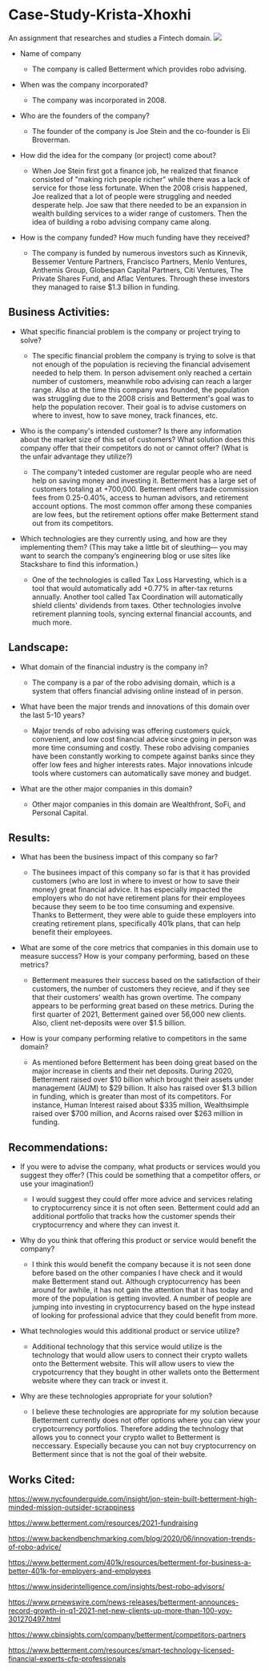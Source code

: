 # Case-Study-Krista-Xhoxhi
An assignment that researches and studies a Fintech domain.
<img src= "Betterment-New-Logo.png">

* Name of company

    * The company is called Betterment which provides robo advising.
* When was the company incorporated?

    * The company was incorporated in 2008.
* Who are the founders of the company?

    * The founder of the company is Joe Stein and the co-founder is Eli Broverman.
* How did the idea for the company (or project) come about?

    * When Joe Stein first got a finance job, he realized that finance consisted of "making rich people richer" while there was a lack of service for those less fortunate. When the 2008 crisis happened, Joe realized that a lot of people were struggling and needed desperate help. Joe saw that there needed to be an expansion in wealth building services to a wider range of customers. Then the idea of building a robo advising company came along.
* How is the company funded? How much funding have they received?

    * The company is funded by numerous investors such as Kinnevik, Bessemer Venture Partners, Francisco Partners, Menlo Ventures, Anthemis Group, Globespan Capital Partners, Citi Ventures, The Private Shares Fund, and Aflac Ventures. Through these investors they managed to raise $1.3 billion in funding.

## Business Activities:

* What specific financial problem is the company or project trying to solve?

    * The specific financial problem the company is trying to solve is that not enough of the population is recieving the financial advisement needed to help them. In person advisement only reached a certain number of customers, meanwhile robo advising can reach a larger range. Also at the time this company was founded, the population was struggling due to the 2008 crisis and Betterment's goal was to help the population recover. Their goal is to advise customers on where to invest, how to save money, track finances, etc.
* Who is the company's intended customer? Is there any information about the market size of this set of customers? What solution does this company offer that their competitors do not or cannot offer? (What is the unfair advantage they utilize?)

    * The company't inteded customer are regular people who are need help on saving money and investing it. Betterment has a large set of customers totaling at +700,000. Betterment offers trade commission fees from 0.25-0.40%, access to human advisors, and retirement account options. The most common offer among these companies are low fees, but the retirement options offer make Betterment stand out from its competitors.
* Which technologies are they currently using, and how are they implementing them? (This may take a little bit of sleuthing–– you may want to search the company’s engineering blog or use sites like Stackshare to find this information.)
    * One of the technologies is called Tax Loss Harvesting, which is a tool that would automatically add +0.77% in after-tax returns annually. Another tool called Tax Coordination will automatically shield clients' dividends from taxes. Other technologies involve retirement planning tools, syncing external financial accounts, and much more. 

## Landscape:

* What domain of the financial industry is the company in?

    * The company is a par of the robo advising domain, which is a system that offers financial advising online instead of in person.
* What have been the major trends and innovations of this domain over the last 5-10 years?

    * Major trends of robo advising was offering customers quick, convenient, and low cost financial advice since going in person was more time consuming and costly. These robo advising companies have been constantly working to compete against banks since they offer low fees and higher interests rates. Major innovations inlcude tools where customers can automatically save money and budget.
* What are the other major companies in this domain?

    * Other major companies in this domain are Wealthfront, SoFi, and Personal Capital.


## Results:

* What has been the business impact of this company so far?

    * The businees impact of this company so far is that it has provided customers (who are lost in where to invest or how to save their money) great financial advice. It has especially impacted the employers who do not have retirement plans for their employees because they seem to be too time consuming and expensive. Thanks to Betterment, they were able to guide these employers into creating retirement plans, specifically 401k plans, that can help benefit their employees.
* What are some of the core metrics that companies in this domain use to measure success? How is your company performing, based on these metrics?

    * Betterment measures their success based on the satisfaction of their customers, the number of customers they recieve, and if they see that their customers' wealth has grown overtime. The company appears to be performing great based on these metrics. During the first quarter of 2021, Betterment gained over 56,000 new clients. Also, client net-deposits were over $1.5 billion.
* How is your company performing relative to competitors in the same domain?

    * As mentioned before Betterment has been doing great based on the major increase in clients and their net deposits. During 2020, Betterment raised over $10 billion which brought their assets under management (AUM) to $29 billion. It also has raised over $1.3 billion in funding, which is greater than most of its competitors. For instance, Human Interest raised about $335 million, Wealthsimple raised over $700 million, and Acorns raised over $263 million in funding. 


## Recommendations:

* If you were to advise the company, what products or services would you suggest they offer? (This could be something that a competitor offers, or use your imagination!)

    * I would suggest they could offer more advice and services relating to cryptocurrency since it is not often seen. Betterment could add an additional portfolio that tracks how the customer spends their cryptocurrency and where they can invest it.
* Why do you think that offering this product or service would benefit the company?

    * I think this would benefit the company because it is not seen done before based on the other companies I have check and it would make Betterment stand out. Although cryptocurrency has been around for awhile, it has not gain the attention that it has today and more of the population is getting invovled. A number of people are jumping into investing in cryptocurrency based on the hype instead of looking for professional advice that they could benefit from more.
* What technologies would this additional product or service utilize?

    * Additional technology that this service would utilize is the technology that would allow users to connect their crypto wallets onto the Betterment website. This will allow users to view the crypotcurrency that they bought in other wallets onto the Betterment website where they can track or invest it.
* Why are these technologies appropriate for your solution?

    * I believe these technologies are appropriate for my solution because Betterment currently does not offer options where you can view your crypotcurrency portfolios. Therefore adding the technology that allows you to connect your crypto wallet to Betterment is neccessary. Especially because you can not buy cryptocurrency on Betterment since that is not the goal of their website.


## Works Cited:

https://www.nycfounderguide.com/insight/jon-stein-built-betterment-high-minded-mission-outsider-scrappiness 

https://www.betterment.com/resources/2021-fundraising 

https://www.backendbenchmarking.com/blog/2020/06/innovation-trends-of-robo-advice/ 

https://www.betterment.com/401k/resources/betterment-for-business-a-better-401k-for-employers-and-employees 

https://www.insiderintelligence.com/insights/best-robo-advisors/

https://www.prnewswire.com/news-releases/betterment-announces-record-growth-in-q1-2021-net-new-clients-up-more-than-100-yoy-301270497.html

https://www.cbinsights.com/company/betterment/competitors-partners

https://www.betterment.com/resources/smart-technology-licensed-financial-experts-cfp-professionals
